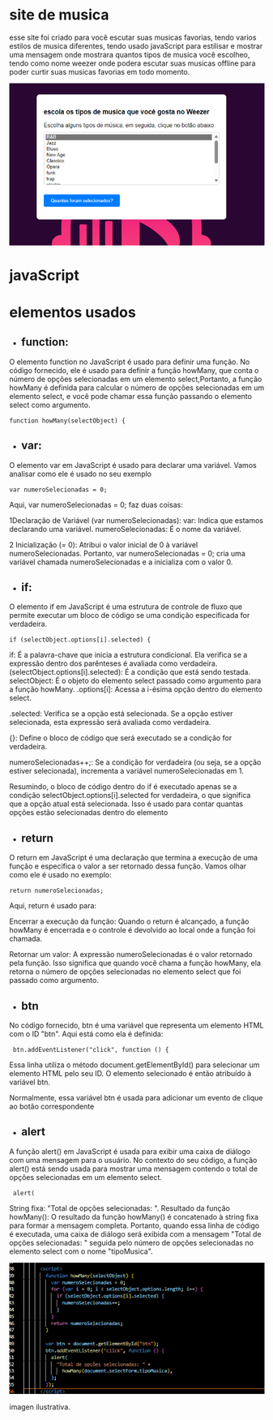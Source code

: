 # site de musica
esse site foi criado para você escutar suas musicas favorias, tendo varios estilos de musica diferentes, tendo usado javaScript para 
estilisar e mostrar uma mensagem onde mostrara quantos tipos de musica você escolheo, tendo como nome weezer onde podera escutar suas musicas offline para poder curtir suas musicas favorias em todo momento.


![](weezer.png)

# javaScript
 
 # elementos usados 
 
 * ## function:
 O elemento function no JavaScript é usado para definir uma função. No código fornecido, ele é usado para definir a função howMany, que conta o número de opções selecionadas em um elemento select,Portanto, a função howMany é definida para calcular o número de opções selecionadas em um elemento select, e você pode chamar essa função passando o elemento select como argumento. 
 ```
 function howMany(selectObject) {
 ```

 * ## var:
 O elemento var em JavaScript é usado para declarar uma variável. Vamos analisar como ele é usado no seu exemplo

 ```
var numeroSelecionadas = 0;
 ```

Aqui, var numeroSelecionadas = 0; faz duas coisas:

 1Declaração de Variável (var numeroSelecionadas):
var: Indica que estamos declarando uma variável.
numeroSelecionadas: É o nome da variável.

2 Inicialização (= 0):
Atribui o valor inicial de 0 à variável numeroSelecionadas.
Portanto, var numeroSelecionadas = 0; cria uma variável chamada numeroSelecionadas e a inicializa com o valor 0.

* ## if:
O elemento if em JavaScript é uma estrutura de controle de fluxo que permite executar um bloco de código se uma condição especificada for verdadeira.

 ```
 if (selectObject.options[i].selected) {
 ```
if: É a palavra-chave que inicia a estrutura condicional. Ela verifica se a expressão dentro dos parênteses é avaliada como verdadeira.
(selectObject.options[i].selected): É a condição que está sendo testada.
selectObject: É o objeto do elemento select passado como argumento para a função howMany.
.options[i]: Acessa a i-ésima opção dentro do elemento select.

.selected: Verifica se a opção está selecionada. Se a opção estiver selecionada, esta expressão será avaliada como verdadeira.

{}: Define o bloco de código que será executado se a condição for verdadeira.

numeroSelecionadas++;: Se a condição for verdadeira (ou seja, se a opção estiver selecionada), incrementa a variável numeroSelecionadas em 1.

Resumindo, o bloco de código dentro do if é executado apenas se a condição selectObject.options[i].selected for verdadeira, o que significa que a opção atual está selecionada. Isso é usado para contar quantas opções estão selecionadas dentro do elemento 


* ## return
O return em JavaScript é uma declaração que termina a execução de uma função e especifica o valor a ser retornado dessa função. Vamos olhar como ele é usado no exemplo:

 ``` 
 return numeroSelecionadas;
  ```
  Aqui, return é usado para:

Encerrar a execução da função: Quando o return é alcançado, a função howMany é encerrada e o controle é devolvido ao local onde a função foi chamada.

Retornar um valor: A expressão numeroSelecionadas é o valor retornado pela função. Isso significa que quando você chama a função howMany, ela retorna o número de opções selecionadas no elemento select que foi passado como argumento.

* ## btn 
No código fornecido, btn é uma variável que representa um elemento HTML com o ID "btn". Aqui está como ela é definida:

 ```
  btn.addEventListener("click", function () {
  ```
  Essa linha utiliza o método document.getElementById() para selecionar um elemento HTML pelo seu ID. O elemento selecionado é então atribuído à variável btn.

Normalmente, essa variável btn é usada para adicionar um evento de clique ao botão correspondente

* ## alert 
A função alert() em JavaScript é usada para exibir uma caixa de diálogo com uma mensagem para o usuário. No contexto do seu código, a função alert() está sendo usada para mostrar uma mensagem contendo o total de opções selecionadas em um elemento select.

 ```
  alert(
  ```
String fixa: "Total de opções selecionadas: ".
Resultado da função howMany(): O resultado da função howMany() é concatenado à string fixa para formar a mensagem completa.
Portanto, quando essa linha de código é executada, uma caixa de diálogo será exibida com a mensagem "Total de opções selecionadas: " seguida pelo número de opções selecionadas no elemento select com o nome "tipoMusica".

![](jstp.png)


imagen ilustrativa.

